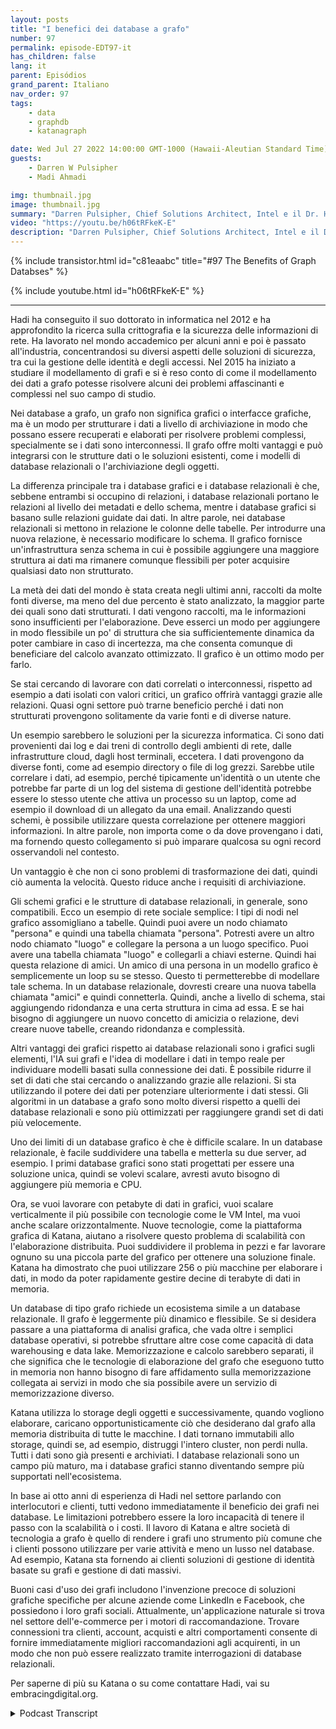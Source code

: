 ```yaml
---
layout: posts
title: "I benefici dei database a grafo"
number: 97
permalink: episode-EDT97-it
has_children: false
lang: it
parent: Episódios
grand_parent: Italiano
nav_order: 97
tags:
    - data
    - graphdb
    - katanagraph

date: Wed Jul 27 2022 14:00:00 GMT-1000 (Hawaii-Aleutian Standard Time)
guests:
    - Darren W Pulsipher
    - Madi Ahmadi

img: thumbnail.jpg
image: thumbnail.jpg
summary: "Darren Pulsipher, Chief Solutions Architect, Intel e il Dr. Hadi Ahmadi, Direttore dell'Architettura delle Soluzioni di Katana Graph discutono i vantaggi dei database a grafo."
video: "https://youtu.be/h06tRFkeK-E"
description: "Darren Pulsipher, Chief Solutions Architect, Intel e il Dr. Hadi Ahmadi, Direttore dell'Architettura delle Soluzioni di Katana Graph discutono i vantaggi dei database a grafo."
---
```


<div>
{% include transistor.html id="c81eaabc" title="#97 The Benefits of Graph Databses" %}

{% include youtube.html id="h06tRFkeK-E" %}
</div>

---

Hadi ha conseguito il suo dottorato in informatica nel 2012 e ha approfondito la ricerca sulla crittografia e la sicurezza delle informazioni di rete. Ha lavorato nel mondo accademico per alcuni anni e poi è passato all'industria, concentrandosi su diversi aspetti delle soluzioni di sicurezza, tra cui la gestione delle identità e degli accessi. Nel 2015 ha iniziato a studiare il modellamento di grafi e si è reso conto di come il modellamento dei dati a grafo potesse risolvere alcuni dei problemi affascinanti e complessi nel suo campo di studio.

Nei database a grafo, un grafo non significa grafici o interfacce grafiche, ma è un modo per strutturare i dati a livello di archiviazione in modo che possano essere recuperati e elaborati per risolvere problemi complessi, specialmente se i dati sono interconnessi. Il grafo offre molti vantaggi e può integrarsi con le strutture dati o le soluzioni esistenti, come i modelli di database relazionali o l'archiviazione degli oggetti.

La differenza principale tra i database grafici e i database relazionali è che, sebbene entrambi si occupino di relazioni, i database relazionali portano le relazioni al livello dei metadati e dello schema, mentre i database grafici si basano sulle relazioni guidate dai dati. In altre parole, nei database relazionali si mettono in relazione le colonne delle tabelle. Per introdurre una nuova relazione, è necessario modificare lo schema. Il grafico fornisce un'infrastruttura senza schema in cui è possibile aggiungere una maggiore struttura ai dati ma rimanere comunque flessibili per poter acquisire qualsiasi dato non strutturato.

La metà dei dati del mondo è stata creata negli ultimi anni, raccolti da molte fonti diverse, ma meno del due percento è stato analizzato, la maggior parte dei quali sono dati strutturati. I dati vengono raccolti, ma le informazioni sono insufficienti per l'elaborazione. Deve esserci un modo per aggiungere in modo flessibile un po' di struttura che sia sufficientemente dinamica da poter cambiare in caso di incertezza, ma che consenta comunque di beneficiare del calcolo avanzato ottimizzato. Il grafico è un ottimo modo per farlo.

Se stai cercando di lavorare con dati correlati o interconnessi, rispetto ad esempio a dati isolati con valori critici, un grafico offrirà vantaggi grazie alle relazioni. Quasi ogni settore può trarne beneficio perché i dati non strutturati provengono solitamente da varie fonti e di diverse nature.

Un esempio sarebbero le soluzioni per la sicurezza informatica. Ci sono dati provenienti dai log e dai treni di controllo degli ambienti di rete, dalle infrastrutture cloud, dagli host terminali, eccetera. I dati provengono da diverse fonti, come ad esempio directory o file di log grezzi. Sarebbe utile correlare i dati, ad esempio, perché tipicamente un'identità o un utente che potrebbe far parte di un log del sistema di gestione dell'identità potrebbe essere lo stesso utente che attiva un processo su un laptop, come ad esempio il download di un allegato da una email. Analizzando questi schemi, è possibile utilizzare questa correlazione per ottenere maggiori informazioni. In altre parole, non importa come o da dove provengano i dati, ma fornendo questo collegamento si può imparare qualcosa su ogni record osservandoli nel contesto.

Un vantaggio è che non ci sono problemi di trasformazione dei dati, quindi ciò aumenta la velocità. Questo riduce anche i requisiti di archiviazione.

Gli schemi grafici e le strutture di database relazionali, in generale, sono compatibili. Ecco un esempio di rete sociale semplice: I tipi di nodi nel grafico assomigliano a tabelle. Quindi puoi avere un nodo chiamato "persona" e quindi una tabella chiamata "persona". Potresti avere un altro nodo chiamato "luogo" e collegare la persona a un luogo specifico. Puoi avere una tabella chiamata "luogo" e collegarli a chiavi esterne. Quindi hai questa relazione di amici. Un amico di una persona in un modello grafico è semplicemente un loop su se stesso. Questo ti permetterebbe di modellare tale schema. In un database relazionale, dovresti creare una nuova tabella chiamata "amici" e quindi connetterla. Quindi, anche a livello di schema, stai aggiungendo ridondanza e una certa struttura in cima ad essa. E se hai bisogno di aggiungere un nuovo concetto di amicizia o relazione, devi creare nuove tabelle, creando ridondanza e complessità.

Altri vantaggi dei grafici rispetto ai database relazionali sono i grafici sugli elementi, l'IA sui grafi e l'idea di modellare i dati in tempo reale per individuare modelli basati sulla connessione dei dati. È possibile ridurre il set di dati che stai cercando o analizzando grazie alle relazioni. Si sta utilizzando il potere dei dati per potenziare ulteriormente i dati stessi. Gli algoritmi in un database a grafo sono molto diversi rispetto a quelli dei database relazionali e sono più ottimizzati per raggiungere grandi set di dati più velocemente.

Uno dei limiti di un database grafico è che è difficile scalare. In un database relazionale, è facile suddividere una tabella e metterla su due server, ad esempio. I primi database grafici sono stati progettati per essere una soluzione unica, quindi se volevi scalare, avresti avuto bisogno di aggiungere più memoria e CPU.

Ora, se vuoi lavorare con petabyte di dati in grafici, vuoi scalare verticalmente il più possibile con tecnologie come le VM Intel, ma vuoi anche scalare orizzontalmente. Nuove tecnologie, come la piattaforma grafica di Katana, aiutano a risolvere questo problema di scalabilità con l'elaborazione distribuita. Puoi suddividere il problema in pezzi e far lavorare ognuno su una piccola parte del grafico per ottenere una soluzione finale. Katana ha dimostrato che puoi utilizzare 256 o più macchine per elaborare i dati, in modo da poter rapidamente gestire decine di terabyte di dati in memoria.

Un database di tipo grafo richiede un ecosistema simile a un database relazionale. Il grafo è leggermente più dinamico e flessibile. Se si desidera passare a una piattaforma di analisi grafica, che vada oltre i semplici database operativi, si potrebbe sfruttare altre cose come capacità di data warehousing e data lake. Memorizzazione e calcolo sarebbero separati, il che significa che le tecnologie di elaborazione del grafo che eseguono tutto in memoria non hanno bisogno di fare affidamento sulla memorizzazione collegata ai servizi in modo che sia possibile avere un servizio di memorizzazione diverso.

Katana utilizza lo storage degli oggetti e successivamente, quando vogliono elaborare, caricano opportunisticamente ciò che desiderano dal grafo alla memoria distribuita di tutte le macchine. I dati tornano immutabili allo storage, quindi se, ad esempio, distruggi l'intero cluster, non perdi nulla. Tutti i dati sono già presenti e archiviati. I database relazionali sono un campo più maturo, ma i database grafici stanno diventando sempre più supportati nell'ecosistema.

In base ai otto anni di esperienza di Hadi nel settore parlando con interlocutori e clienti, tutti vedono immediatamente il beneficio dei grafi nei database. Le limitazioni potrebbero essere la loro incapacità di tenere il passo con la scalabilità o i costi. Il lavoro di Katana e altre società di tecnologia a grafo è quello di rendere i grafi uno strumento più comune che i clienti possono utilizzare per varie attività e meno un lusso nel database. Ad esempio, Katana sta fornendo ai clienti soluzioni di gestione di identità basate su grafi e gestione di dati massivi.

Buoni casi d'uso dei grafi includono l'invenzione precoce di soluzioni grafiche specifiche per alcune aziende come LinkedIn e Facebook, che possiedono i loro grafi sociali. Attualmente, un'applicazione naturale si trova nel settore dell'e-commerce per i motori di raccomandazione. Trovare connessioni tra clienti, account, acquisti e altri comportamenti consente di fornire immediatamente migliori raccomandazioni agli acquirenti, in un modo che non può essere realizzato tramite interrogazioni di database relazionali.

Per saperne di più su Katana o su come contattare Hadi, vai su embracingdigital.org.



<details>
<summary> Podcast Transcript </summary>

<p></p>

</details>
